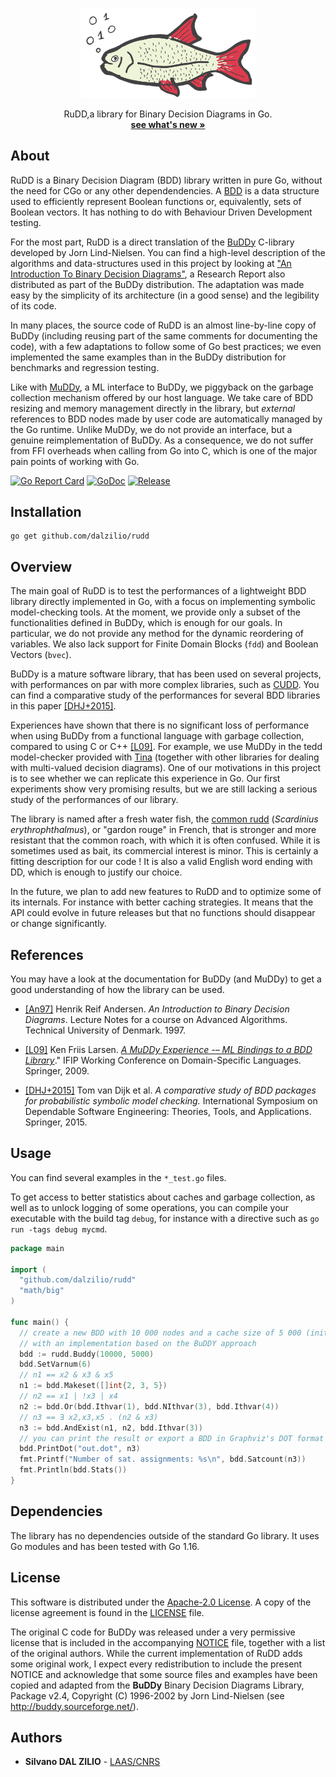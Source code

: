 
<!-- PROJECT LOGO -->
<br />
<p align="center">
  <a href="https://github.com/dalzilio/rudd">
    <img src="./docs/rudd1.png" alt="Logo" width="280">
  </a>

  <p align="center">
   RuDD,a library for Binary Decision Diagrams in Go.
    <br />
    <a href="https://github.com/dalzilio/mcc#features"><strong>see what's new »</strong></a>
    <br />
    <!-- <a href="https://github.com/dalzilio/mcc">View Demo</a> -->
  </p>
</p>

## About

RuDD is a Binary Decision Diagram (BDD) library written in pure Go, without the
need for CGo or any other dependendencies. A
[BDD](https://en.wikipedia.org/wiki/Binary_decision_diagram) is a data structure
used to efficiently represent Boolean functions or, equivalently, sets of
Boolean vectors. It has nothing to do with Behaviour Driven Development testing.

For the most part, RuDD is a direct translation of the
[BuDDy](http://buddy.sourceforge.net/manual/) C-library developed by Jorn
Lind-Nielsen. You can find a high-level description of the algorithms and
data-structures used in this project by looking at ["An Introduction To Binary
Decision Diagrams"](https://www.cs.utexas.edu/~isil/cs389L/bdd.pdf), a Research
Report also distributed as part of the BuDDy distribution. The adaptation was
made easy by the simplicity of its architecture  (in a good sense) and the
legibility of its code.

In many places, the source code of RuDD is an almost line-by-line copy of BuDDy
(including reusing part of the same comments for documenting the code), with a
few adaptations to follow some of Go best practices; we even implemented the
same examples than in the BuDDy distribution for benchmarks and regression
testing.

Like with [MuDDy](https://github.com/kfl/muddy), a ML interface to BuDDy, we
piggyback on the garbage collection mechanism offered by our host language. We
take care of BDD resizing and memory management directly in the library, but
*external* references to BDD nodes made by user code are automatically managed
by the Go runtime. Unlike MuDDy, we do not provide an interface, but a genuine
reimplementation of BuDDy. As a consequence, we do not suffer from FFI overheads
when calling from Go into C, which is one of the major pain points of working
with Go.  

[![Go Report Card](https://goreportcard.com/badge/github.com/dalzilio/rudd)](https://goreportcard.com/report/github.com/dalzilio/rudd)
[![GoDoc](https://godoc.org/github.com/dalzilio/mcc?status.svg)](https://godoc.org/github.com/dalzilio/rudd)
[![Release](https://img.shields.io/github/v/release/dalzilio/rudd)](https://github.com/dalzilio/rudd/releases)

## Installation

```
go get github.com/dalzilio/rudd
```

## Overview

The main goal of RuDD is to test the performances of a lightweight BDD library
directly implemented in Go, with a focus on implementing symbolic model-checking
tools. At the moment, we provide only a subset of the functionalities defined in
BuDDy, which is enough for our goals. In particular, we do not provide any
method for the dynamic reordering of variables. We also lack support for Finite
Domain Blocks (`fdd`) and Boolean Vectors (`bvec`).

BuDDy is a mature software library, that has been used on several projects, with
performances on par with more complex libraries, such as
[CUDD](https://davidkebo.com/cudd). You can find a comparative study of the
performances for several BDD libraries in this paper
[\[DHJ+2015\]](https://www.tvandijk.nl/pdf/2015setta.pdf).

Experiences have shown that there is no significant loss of performance when
using BuDDy from a functional language with garbage collection, compared to
using C or C++
[\[L09\]](https://link.springer.com/content/pdf/10.1007%2F978-3-642-03034-5_3.pdf).
For example, we use MuDDy in the tedd model-checker provided with
[Tina](http://projects.laas.fr/tina/) (together with other libraries for dealing
with multi-valued decision diagrams). One of our motivations in this project is
to see whether we can replicate this experience in Go. Our first experiments
show very promising results, but we are still lacking a serious study of the
performances of our library.

The library is named after a fresh water fish, the [common
rudd](https://en.wikipedia.org/wiki/Common_rudd) (*Scardinius
erythrophthalmus*), or "gardon rouge" in French, that is stronger and more
resistant that the common roach, with which it is often confused. While it is
sometimes used as bait, its commercial interest is minor. This is certainly a
fitting description for our code ! It is also a valid English word ending with
DD, which is enough to justify our choice.

In the future, we plan to add new features to RuDD and to optimize some of its
internals. For instance with  better  caching strategies. It means that the API
could evolve in future releases but that no functions should disappear or change
significantly.

## References

You may have a look at the documentation for BuDDy (and MuDDy) to get a good
understanding of how the library can be used.

* [\[An97\]](https://www.cs.utexas.edu/~isil/cs389L/bdd.pdf) Henrik Reif
  Andersen. *An Introduction to Binary Decision Diagrams*. Lecture Notes for a
  course on Advanced Algorithms. Technical University of Denmark. 1997.

* [\[L09\]](https://link.springer.com/content/pdf/10.1007%2F978-3-642-03034-5_3.pdf)
  Ken Friis Larsen. [*A MuDDy Experience -– ML Bindings to a BDD
  Library*](https://link.springer.com/chapter/10.1007/978-3-642-03034-5_3)."
  IFIP Working Conference on Domain-Specific Languages. Springer,
  2009.

* [\[DHJ+2015\]](https://www.tvandijk.nl/pdf/2015setta.pdf) Tom van Dijk et al.
  *A comparative study of BDD packages for probabilistic symbolic model
  checking.* International Symposium on Dependable Software Engineering:
  Theories, Tools, and Applications. Springer, 2015.

## Usage

You can find several examples in the `*_test.go` files. 

To get access to better statistics about caches and garbage collection, as well
as to unlock logging of some operations, you can compile your executable with
the build tag `debug`, for instance with a directive such as `go run -tags debug
mycmd`.

```go
package main

import (
  "github.com/dalzilio/rudd"
  "math/big"
)

func main() {
  // create a new BDD with 10 000 nodes and a cache size of 5 000 (initially),
  // with an implementation based on the BuDDY approach
  bdd := rudd.Buddy(10000, 5000)
  bdd.SetVarnum(6)
  // n1 == x2 & x3 & x5
  n1 := bdd.Makeset([]int{2, 3, 5})
  // n2 == x1 | !x3 | x4
  n2 := bdd.Or(bdd.Ithvar(1), bdd.NIthvar(3), bdd.Ithvar(4))
  // n3 == ∃ x2,x3,x5 . (n2 & x3)
  n3 := bdd.AndExist(n1, n2, bdd.Ithvar(3))
  // you can print the result or export a BDD in Graphviz's DOT format
  bdd.PrintDot("out.dot", n3)
  fmt.Printf("Number of sat. assignments: %s\n", bdd.Satcount(n3))
  fmt.Println(bdd.Stats())
}
```

## Dependencies

The library has no dependencies outside of the standard Go library. It uses Go
modules and has been tested with Go 1.16.

## License

This software is distributed under the [Apache-2.0
License](https://www.apache.org/licenses/LICENSE-2.0). A copy of the license
agreement is found in the [LICENSE](./LICENSE) file.

The original C code for BuDDy was released under a very permissive license that
is included in the accompanying [NOTICE](./NOTICE) file, together with a list of
the original authors. While the current implementation of RuDD adds some
original work, I expect every redistribution to include the present NOTICE and
acknowledge that some source files and examples have been copied and adapted
from the **BuDDy** Binary Decision Diagrams Library, Package v2.4, Copyright (C)
1996-2002 by Jorn Lind-Nielsen (see <http://buddy.sourceforge.net/>).

## Authors

* **Silvano DAL ZILIO** -  [LAAS/CNRS](https://www.laas.fr/)
